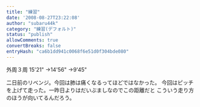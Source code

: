 ```yaml
---
title: "練習"
date: '2008-08-27T23:22:08'
author: "subaru44k"
category: "練習(デフォルト)"
status: "publish"
allowComments: true
convertBreaks: false
entryHash: "ca6b1dd941c0068f6e51d0f304bde080"
---
```

外周３周
15'21"
→14'56"
→9'45"

二日前のリベンジ。今回は肺は痛くなるってほどではなかった。
今回はピッチを上げて走った。一昨日よりはだいぶましなのでこの距離だと
こういう走り方のほうが向いてるんだろう。

